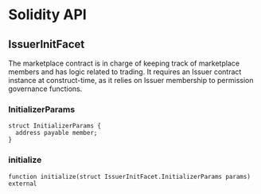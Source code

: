 # Solidity API

## IssuerInitFacet

The marketplace contract is in charge of keeping track of marketplace members and has logic
related to trading.
It requires an Issuer contract instance at construct-time, as it relies on Issuer membership
to permission governance functions.

### InitializerParams

```solidity
struct InitializerParams {
  address payable member;
}
```

### initialize

```solidity
function initialize(struct IssuerInitFacet.InitializerParams params) external
```

